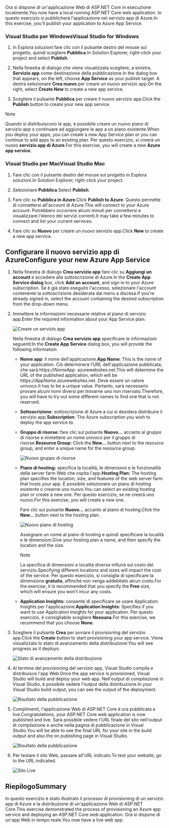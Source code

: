<span data-ttu-id="08eaf-101">Ora si dispone di un'applicazione Web di ASP.NET Core in esecuzione localmente.</span><span class="sxs-lookup"><span data-stu-id="08eaf-101">You now have a local running ASP.NET Core web application.</span></span> <span data-ttu-id="08eaf-102">In questo esercizio si pubblicherà l'applicazione nel servizio app di Azure.</span><span class="sxs-lookup"><span data-stu-id="08eaf-102">In this exercise, you'll publish your application to Azure App Service.</span></span>

### <a name="visual-studio-for-windows"></a><span data-ttu-id="08eaf-103">Visual Studio per Windows</span><span class="sxs-lookup"><span data-stu-id="08eaf-103">Visual Studio for Windows</span></span>

1. <span data-ttu-id="08eaf-104">In Esplora soluzioni fare clic con il pulsante destro del mouse sul progetto, quindi scegliere **Pubblica**.</span><span class="sxs-lookup"><span data-stu-id="08eaf-104">In Solution Explorer, right-click your project and select **Publish**.</span></span>

1. <span data-ttu-id="08eaf-105">Nella finestra di dialogo che viene visualizzata scegliere, a sinistra, **Servizio app** come destinazione della pubblicazione.</span><span class="sxs-lookup"><span data-stu-id="08eaf-105">In the dialog box that appears, on the left, choose **App Service** as your publish target.</span></span>  <span data-ttu-id="08eaf-106">A destra selezionare **Crea nuovo** per creare un nuovo servizio app.</span><span class="sxs-lookup"><span data-stu-id="08eaf-106">On the right, select **Create New** to create a new app service.</span></span>

1. <span data-ttu-id="08eaf-107">Scegliere il pulsante **Pubblica** per creare il nuovo servizio app.</span><span class="sxs-lookup"><span data-stu-id="08eaf-107">Click the **Publish** button to create your new app service.</span></span>

> [!NOTE]
> <span data-ttu-id="08eaf-108">Quando si distribuiscono le app, è possibile creare un nuovo piano di servizio app o continuare ad aggiungere le app a un piano esistente.</span><span class="sxs-lookup"><span data-stu-id="08eaf-108">When you deploy your apps, you can create a new App Service plan or you can continue to add apps to an existing plan.</span></span> <span data-ttu-id="08eaf-109">Per questo esercizio, si creerà un nuovo **servizio app di Azure**.</span><span class="sxs-lookup"><span data-stu-id="08eaf-109">For this exercise, you will create a new **Azure app service**.</span></span>

### <a name="visual-studio-mac"></a><span data-ttu-id="08eaf-110">Visual Studio per Mac</span><span class="sxs-lookup"><span data-stu-id="08eaf-110">Visual Studio Mac</span></span>

1. <span data-ttu-id="08eaf-111">Fare clic con il pulsante destro del mouse sul progetto in Esplora soluzioni.</span><span class="sxs-lookup"><span data-stu-id="08eaf-111">In Solution Explorer, right-click your project.</span></span>

1. <span data-ttu-id="08eaf-112">Selezionare **Pubblica**.</span><span class="sxs-lookup"><span data-stu-id="08eaf-112">Select **Publish**.</span></span>

1. <span data-ttu-id="08eaf-113">Fare clic su **Pubblica in Azure**.</span><span class="sxs-lookup"><span data-stu-id="08eaf-113">Click **Publish to Azure**.</span></span> <span data-ttu-id="08eaf-114">Questo permette di connettersi all'account di Azure.</span><span class="sxs-lookup"><span data-stu-id="08eaf-114">This will connect to your Azure account.</span></span> <span data-ttu-id="08eaf-115">Potrebbero occorrere alcuni minuti per connettersi e visualizzare l'elenco dei servizi correnti.</span><span class="sxs-lookup"><span data-stu-id="08eaf-115">It may take a few minutes to connect and list your current services.</span></span>

1. <span data-ttu-id="08eaf-116">Fare clic su **Nuovo** per creare un nuovo servizio app.</span><span class="sxs-lookup"><span data-stu-id="08eaf-116">Click **New** to create a new app service.</span></span>

## <a name="configure-your-new-azure-app-service"></a><span data-ttu-id="08eaf-117">Configurare il nuovo servizio app di Azure</span><span class="sxs-lookup"><span data-stu-id="08eaf-117">Configure your new Azure App Service</span></span>

1. <span data-ttu-id="08eaf-118">Nella finestra di dialogo **Crea servizio app** fare clic su **Aggiungi un account** e accedere alla sottoscrizione di Azure.</span><span class="sxs-lookup"><span data-stu-id="08eaf-118">In the **Create App Service dialog** box, click **Add an account**, and sign in to your Azure subscription.</span></span> <span data-ttu-id="08eaf-119">Se è già stato eseguito l'accesso, selezionare l'account contenente la sottoscrizione desiderata dal menu a discesa.</span><span class="sxs-lookup"><span data-stu-id="08eaf-119">If you're already signed in, select the account containing the desired subscription from the drop-down menu.</span></span>

1. <span data-ttu-id="08eaf-120">Immettere le informazioni necessarie relative al piano di servizio app.</span><span class="sxs-lookup"><span data-stu-id="08eaf-120">Enter the required information about your App Service plan.</span></span>

    ![Creare un servizio app](../media-draft/5-CreateAppService.png)

    <span data-ttu-id="08eaf-122">Nella finestra di dialogo **Crea servizio app** specificare le informazioni seguenti:</span><span class="sxs-lookup"><span data-stu-id="08eaf-122">In the **Create App Service** dialog box, you will provide the following information:</span></span>

    - <span data-ttu-id="08eaf-123">**Nome app**: il nome dell'applicazione.</span><span class="sxs-lookup"><span data-stu-id="08eaf-123">**App Name**: This is the name of your application.</span></span>  <span data-ttu-id="08eaf-124">Ciò determinerà l'URL dell'applicazione pubblicata, che sarà https://_NomeApp_. azurewebsites.net.</span><span class="sxs-lookup"><span data-stu-id="08eaf-124">This will determine the URL of the published application, which will be https://_AppName_.azurewebsites.net.</span></span>  <span data-ttu-id="08eaf-125">Deve essere un valore univoco.</span><span class="sxs-lookup"><span data-stu-id="08eaf-125">It has to be a unique value.</span></span> <span data-ttu-id="08eaf-126">Pertanto, sarà necessario provare alcuni nomi diversi per trovarne uno non riservato.</span><span class="sxs-lookup"><span data-stu-id="08eaf-126">Therefore, you will have to try out some different names to find one that is not reserved.</span></span>

    - <span data-ttu-id="08eaf-127">**Sottoscrizione**: sottoscrizione di Azure a cui si desidera distribuire il servizio app.</span><span class="sxs-lookup"><span data-stu-id="08eaf-127">**Subscription**: The Azure subscription you wish to deploy the app service to.</span></span>

    - <span data-ttu-id="08eaf-128">**Gruppo di risorse:** fare clic sul pulsante **Nuovo...** accanto al gruppo di risorse e immettere un nome univoco per il gruppo di risorse.</span><span class="sxs-lookup"><span data-stu-id="08eaf-128">**Resource Group:** Click the **New...** button next to the resource group, and enter a unique name for the resource group.</span></span>

        ![Nuovo gruppo di risorse](../media-draft/5-NewResourceGroup.png)

    - <span data-ttu-id="08eaf-130">**Piano di hosting:** specifica la località, le dimensioni e le funzionalità della server farm Web che ospita l'app.</span><span class="sxs-lookup"><span data-stu-id="08eaf-130">**Hosting Plan:** The hosting plan specifies the location, size, and features of the web server farm that hosts your app.</span></span> <span data-ttu-id="08eaf-131">È possibile selezionare un piano di hosting esistente o crearne uno nuovo.</span><span class="sxs-lookup"><span data-stu-id="08eaf-131">You can select an existing hosting plan or create a new one.</span></span> <span data-ttu-id="08eaf-132">Per questo esercizio, se ne creerà uno nuovo.</span><span class="sxs-lookup"><span data-stu-id="08eaf-132">For this exercise, you will create a new one.</span></span>

        <span data-ttu-id="08eaf-133">Fare clic sul pulsante **Nuovo...** accanto al piano di hosting.</span><span class="sxs-lookup"><span data-stu-id="08eaf-133">Click the **New...** button next to the hosting plan.</span></span>

        ![Nuovo piano di hosting](../media-draft/5-NewHostingPlan.png)

        <span data-ttu-id="08eaf-135">Assegnare un nome al piano di hosting e quindi specificare la località e le dimensioni.</span><span class="sxs-lookup"><span data-stu-id="08eaf-135">Give your hosting plan a name, and then specify the location and the size.</span></span>  
        
        > [!NOTE]
        > <span data-ttu-id="08eaf-136">La specifica di dimensioni e località diverse influirà sul costo del servizio.</span><span class="sxs-lookup"><span data-stu-id="08eaf-136">Specifying different locations and sizes will impact the cost of the service.</span></span> <span data-ttu-id="08eaf-137">Per questo esercizio, si consiglia di specificare la dimensione **gratuita**, affinché non venga addebitato alcun costo.</span><span class="sxs-lookup"><span data-stu-id="08eaf-137">For the exercise, it is recommended that you specify the **Free** size, which will ensure you won't incur any costs.</span></span>

    - <span data-ttu-id="08eaf-138">**Application Insights:** consente di specificare se usare Application Insights per l'applicazione.</span><span class="sxs-lookup"><span data-stu-id="08eaf-138">**Application Insights:** Specifies if you want to use Application Insights for your application.</span></span> <span data-ttu-id="08eaf-139">Per questo esercizio, è consigliabile scegliere **Nessuna**.</span><span class="sxs-lookup"><span data-stu-id="08eaf-139">For this exercise, we recommend that you choose **None.**</span></span>

1. <span data-ttu-id="08eaf-140">Scegliere il pulsante **Crea** per avviare il provisioning del servizio app.</span><span class="sxs-lookup"><span data-stu-id="08eaf-140">Click the **Create** button to start provisioning your app service.</span></span> <span data-ttu-id="08eaf-141">Viene visualizzato lo stato di avanzamento della distribuzione:</span><span class="sxs-lookup"><span data-stu-id="08eaf-141">You will see progress as it deploys:</span></span>

    ![Stato di avanzamento della distribuzione](../media-draft/5-DeployProgress.png)

1. <span data-ttu-id="08eaf-143">Al termine del provisioning del servizio app, Visual Studio compila e distribuisce l'app Web.</span><span class="sxs-lookup"><span data-stu-id="08eaf-143">Once the app service is provisioned, Visual Studio will build and deploy your web app.</span></span>  <span data-ttu-id="08eaf-144">Nell'output di compilazione in Visual Studio, è possibile vedere l'output della distribuzione.</span><span class="sxs-lookup"><span data-stu-id="08eaf-144">In your Visual Studio build output, you can see the output of the deployment.</span></span>

    ![Risultato della pubblicazione](../media-draft/5-PublishResult.png)

1. <span data-ttu-id="08eaf-146">Complimenti, l'applicazione Web di ASP.NET Core è ora pubblicata e live.</span><span class="sxs-lookup"><span data-stu-id="08eaf-146">Congratulations, your ASP.NET Core web application is now published and live.</span></span> <span data-ttu-id="08eaf-147">Sarà possibile vedere l'URL finale del sito nell'output di compilazione e anche nella pagina di pubblicazione in Visual Studio.</span><span class="sxs-lookup"><span data-stu-id="08eaf-147">You will be able to see the final URL for your site in the build output and also the on publishing page in Visual Studio.</span></span>

    ![Risultato della pubblicazione](../media-draft/5-PublishPage.png)

1. <span data-ttu-id="08eaf-149">Per testare il sito Web, passare all'URL indicato.</span><span class="sxs-lookup"><span data-stu-id="08eaf-149">To test your website, go to the URL indicated.</span></span>

    ![Sito Live](../media-draft/5-WebPageLive.png)

## <a name="summary"></a><span data-ttu-id="08eaf-151">Riepilogo</span><span class="sxs-lookup"><span data-stu-id="08eaf-151">Summary</span></span>

<span data-ttu-id="08eaf-152">In questo esercizio è stato illustrato il processo di provisioning di un servizio app di Azure e la distribuzione di un'applicazione Web di ASP.NET Core.</span><span class="sxs-lookup"><span data-stu-id="08eaf-152">This exercise demonstrated the process of provisioning an Azure app service and deploying an ASP.NET Core web application.</span></span> <span data-ttu-id="08eaf-153">Ora si dispone di un'app Web in tempo reale.</span><span class="sxs-lookup"><span data-stu-id="08eaf-153">You now have a live web app.</span></span>
